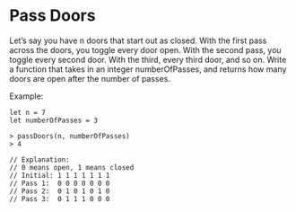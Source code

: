 # Pass Doors
Let’s say you have n doors that start out as closed. With the first pass across the doors, you toggle every door open. With the second pass, you toggle every second door. With the third, every third door, and so on. Write a function that takes in an integer numberOfPasses, and returns how many doors are open after the number of passes.

Example:
```
let n = 7
let numberOfPasses = 3

> passDoors(n, numberOfPasses)
> 4

// Explanation:
// 0 means open, 1 means closed
// Initial: 1 1 1 1 1 1 1
// Pass 1:  0 0 0 0 0 0 0
// Pass 2:  0 1 0 1 0 1 0
// Pass 3:  0 1 1 1 0 0 0
```
